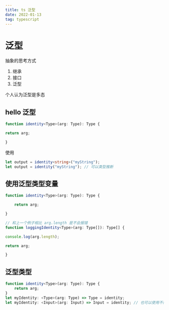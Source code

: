 ```yaml
---
title: ts 泛型
date: 2022-01-13
tag: typescript
---
```


# 泛型

抽象的思考方式

1. 继承
2. 接口
3. 泛型

个人认为泛型是多态

##  hello 泛型
``` ts
function identity<Type>(arg: Type): Type {

return arg;

}
```

使用
``` ts
let output = identity<string>("myString");
let output = identity("myString"); // 可以类型推断
```

## 使用泛型类型变量
```ts
function identity<Type>(arg: Type): Type {

	return arg;

}
```

``` typescript
// 和上一个例子相比 arg.length 是不会报错
function loggingIdentity<Type>(arg: Type[]): Type[] {

console.log(arg.length);

return arg;

}

```

## 泛型类型

```ts
function identity<Type>(arg: Type): Type {
	return arg;
}
let myIdentity: <Type>(arg: Type) => Type = identity;
let myIdentity: <Input>(arg: Input) => Input = identity; // 也可以使用不同名称
```